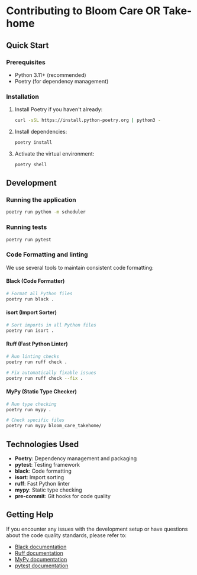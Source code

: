 # Contributing to Bloom Care OR Take-home

## Quick Start

### Prerequisites

- Python 3.11+ (recommended)
- Poetry (for dependency management)

### Installation

1. Install Poetry if you haven't already:

   ```bash
   curl -sSL https://install.python-poetry.org | python3 -
   ```

2. Install dependencies:

   ```bash
   poetry install
   ```

3. Activate the virtual environment:
   ```bash
   poetry shell
   ```

## Development

### Running the application

```bash
poetry run python -m scheduler
```

### Running tests

```bash
poetry run pytest
```

### Code Formatting and linting

We use several tools to maintain consistent code formatting:

#### Black (Code Formatter)

```bash
# Format all Python files
poetry run black .
```

#### isort (Import Sorter)

```bash
# Sort imports in all Python files
poetry run isort .
```

#### Ruff (Fast Python Linter)

```bash
# Run linting checks
poetry run ruff check .

# Fix automatically fixable issues
poetry run ruff check --fix .
```

#### MyPy (Static Type Checker)

```bash
# Run type checking
poetry run mypy .

# Check specific files
poetry run mypy bloom_care_takehome/
```

## Technologies Used

- **Poetry**: Dependency management and packaging
- **pytest**: Testing framework
- **black**: Code formatting
- **isort**: Import sorting
- **ruff**: Fast Python linter
- **mypy**: Static type checking
- **pre-commit**: Git hooks for code quality

## Getting Help

If you encounter any issues with the development setup or have questions about the code quality standards, please refer to:

- [Black documentation](https://black.readthedocs.io/)
- [Ruff documentation](https://docs.astral.sh/ruff/)
- [MyPy documentation](https://mypy.readthedocs.io/)
- [pytest documentation](https://docs.pytest.org/)
